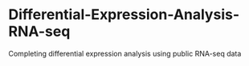# Differential-Expression-Analysis-RNA-seq
Completing differential expression analysis using public RNA-seq data 
